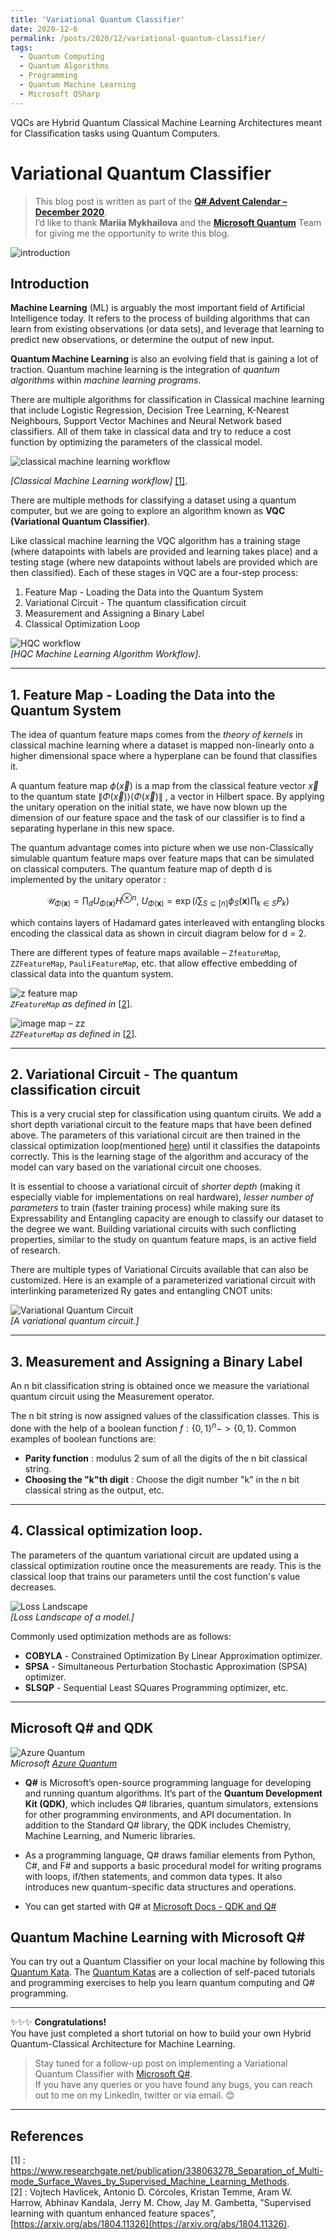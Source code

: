 ```yaml
---
title: 'Variational Quantum Classifier'
date: 2020-12-6
permalink: /posts/2020/12/variational-quantum-classifier/
tags:
  - Quantum Computing
  - Quantum Algorithms
  - Programming
  - Quantum Machine Learning
  - Microsoft QSharp
---
```

VQCs are Hybrid Quantum Classical Machine Learning Architectures meant for Classification tasks using Quantum Computers.  

# Variational Quantum Classifier

> This blog post is written as part of the [**Q# Advent Calendar – December 2020**](https://devblogs.microsoft.com/qsharp/q-advent-calendar-2020/).  
> I’d like to thank **Mariia Mykhailova** and the [**Microsoft Quantum**](https://www.microsoft.com/en-us/quantum) Team for giving me the opportunity to write this blog.


![introduction](https://raw.githubusercontent.com/born-2learn/born-2learn.github.io/master/_posts/images/vqc-part1/title-image.jpeg)

## Introduction ##   

**Machine Learning** (ML) is arguably the most important field of Artificial Intelligence today. It refers to the process of building algorithms that can learn from existing observations (or data sets), and leverage that learning to predict new observations, or determine the output of new input.

**Quantum Machine Learning** is also an evolving field that is gaining a lot of traction.  Quantum machine learning is the integration of *quantum algorithms* within *machine learning programs*.

There are multiple algorithms for classification in Classical machine learning that include Logistic Regression, Decision Tree Learning, K-Nearest Neighbours, Support Vector Machines and Neural Network based classifiers. All of them take in classical data and try to reduce a cost function by optimizing the parameters of the classical model. 

![classical machine learning workflow](https://raw.githubusercontent.com/born-2learn/born-2learn.github.io/master/_posts/images/vqc-part1/classical-ml-workflow.png)

*[Classical Machine Learning workflow]* [[1]](#references).  


There are multiple methods for classifying a dataset using a quantum computer, but we are going to explore an algorithm known as **VQC (Variational Quantum Classifier)**.

Like classical machine learning the VQC algorithm has a training stage (where datapoints with labels are provided and learning takes place) and a testing stage (where new datapoints without labels are provided which are then classified). Each of these stages in VQC are a four-step process:

1. Feature Map - Loading the Data into the Quantum System
2. Variational Circuit - The quantum classification circuit
3. Measurement and Assigning a Binary Label 
4. Classical Optimization Loop

![HQC workflow](https://raw.githubusercontent.com/born-2learn/born-2learn.github.io/master/_posts/images/vqc-part1/qml-workflow.png)  
*[HQC Machine Learning Algorithm Workflow]*.

----
## 1. Feature Map - Loading the Data into the Quantum System  

The idea of quantum feature maps comes from the *theory of kernels* in classical machine learning where a dataset is mapped non-linearly onto a higher dimensional space where a hyperplane can be found that classifies it.  

A quantum feature map $\phi(\vec{x})$ is a map from the classical feature vector $\vec{x}$ to the quantum state $\|\Phi(\vec{x})\rangle\langle\Phi(\vec{x})\|$ , a vector in Hilbert space. By applying the unitary operation on the initial state,  we have now blown up the dimension of our feature space and the task of our classifier is to find a separating hyperlane in this new space.  

The quantum advantage comes into picture when we use non-Classically simulable quantum feature maps over feature maps that can be simulated on classical computers. The quantum feature map of depth d is implemented by the unitary operator : 

$$ \mathcal{U}_{\Phi(\mathbf{x})}=\prod_d U_{\Phi(\mathbf{x})}H^{\otimes n},\ U_{\Phi(\mathbf{x})}=\exp\left(i\sum_{S\subseteq[n]}\phi_S(\mathbf{x})\prod_{k\in S} P_k\right) $$ 

which contains layers of Hadamard gates interleaved with entangling blocks encoding the classical data as shown in circuit diagram below for d = 2.

There are different types of feature maps available – `ZfeatureMap`, `ZZFeatureMap`, `PauliFeatureMap`, etc. that allow effective embedding of classical data into the quantum system.

![z feature map](https://raw.githubusercontent.com/born-2learn/born-2learn.github.io/master/_posts/images/vqc-part1/zfeaturemap.png)  
*`ZFeatureMap` as defined in* [[2](#references)].  

![image map – zz](https://raw.githubusercontent.com/born-2learn/born-2learn.github.io/master/_posts/images/vqc-part1/zzfeaturemap.png)  
*`ZZFeatureMap` as defined in* [[2](#references)].

---
## 2. Variational Circuit - The quantum classification circuit

This is a very crucial step for classification using quantum ciruits. We add a short depth variational circuit to the feature maps that have been defined above. The parameters of this variational circuit are then trained in the classical optimization loop(mentioned [here](#4-classical-optimization-loop)) until it classifies the datapoints correctly. This is the learning stage of the algorithm and accuracy of the model can vary based on the variational circuit one chooses.  

It is essential to choose a variational circuit of *shorter depth* (making it especially viable for implementations on real hardware), *lesser number of parameters* to train (faster training process) while making sure its Expressability and Entangling capacity are enough to classify our dataset to the degree we want. Building variational circuits with such conflicting properties, similar to the study on quantum feature maps, is an active field of research.

There are multiple types of Variational Circuits available that can also be customized. Here is an example of a parameterized variational circuit with interlinking parameterized Ry gates and entangling CNOT units:  

![Variational Quantum Circuit](https://raw.githubusercontent.com/born-2learn/born-2learn.github.io/master/_posts/images/vqc-part1/realamplitudes.png)  
*[A variational quantum circuit.]*

---
## 3. Measurement and Assigning a Binary Label

An n bit classification string is obtained once we measure the variational quantum circuit using the Measurement operator.  

The n bit string is now assigned values of the classification classes. This is done with the help of a boolean function $f: \{0, 1\}^{n} -> \{0, 1\}$. Common examples of boolean functions are:  
- **Parity function** : modulus 2 sum of all the digits of the n bit classical string.
- **Choosing the "k"th digit** : Choose the digit number "k" in the n bit classical string as the output, etc.  


---
## 4. Classical optimization loop.  

The parameters of the quantum variational circuit are updated using a classical optimization routine once the measurements are ready. This is the classical loop that trains our parameters until the cost function's value decreases.   
 

![Loss Landscape](https://raw.githubusercontent.com/born-2learn/born-2learn.github.io/master/_posts/images/vqc-part1/loss_landscape.png)  
*[Loss Landscape of a model.]*  

Commonly used optimization methods are as follows:  
- **COBYLA** - Constrained Optimization By Linear Approximation optimizer.
- **SPSA** - Simultaneous Perturbation Stochastic Approximation (SPSA) optimizer.
- **SLSQP** - Sequential Least SQuares Programming optimizer, etc.  
  
---

## Microsoft Q# and QDK

![Azure Quantum](https://raw.githubusercontent.com/born-2learn/born-2learn.github.io/master/_posts/images/vqc-part1/azure-quantum.jpg)  
*Microsoft [Azure Quantum](https://azure.microsoft.com/en-in/services/quantum/)*

- **Q#** is Microsoft’s open-source programming language for developing and running quantum algorithms. It’s part of the **Quantum Development Kit (QDK)**, which includes Q# libraries, quantum simulators, extensions for other programming environments, and API documentation. In addition to the Standard Q# library, the QDK includes Chemistry, Machine Learning, and Numeric libraries.

- As a programming language, Q# draws familiar elements from Python, C#, and F# and supports a basic procedural model for writing programs with loops, if/then statements, and common data types. It also introduces new quantum-specific data structures and operations.
- You can get started with Q# at [Microsoft Docs - QDK and Q#](https://docs.microsoft.com/en-us/quantum/quickstarts/get-started)  

## Quantum Machine Learning with Microsoft Q#

You can try out a Quantum Classifier on your local machine by following this [Quantum Kata](https://github.com/microsoft/QuantumKatas/tree/main/tutorials/QuantumClassification). The [Quantum Katas](https://github.com/microsoft/QuantumKatas) are a collection of self-paced tutorials and programming exercises to help you learn quantum computing and Q# programming.  

---
✨✨✨ **Congratulations!**  
You have just completed a short tutorial on how to build your own Hybrid Quantum-Classical Architecture for Machine Learning.   
> Stay tuned for a follow-up post on implementing a Variational Quantum Classifier with [Microsoft Q#](https://www.microsoft.com/en-us/quantum/development-kit).  
> If you have any queries or you have found any bugs, you can reach out to me on my LinkedIn, twitter or via email. 😊

---
## References

[1] :   https://www.researchgate.net/publication/338063278_Separation_of_Multi-mode_Surface_Waves_by_Supervised_Machine_Learning_Methods.  
[2] :  Vojtech Havlicek, Antonio D. Córcoles, Kristan Temme, Aram W. Harrow, Abhinav Kandala, Jerry M. Chow, Jay M. Gambetta, "Supervised learning with quantum enhanced feature spaces", [https://arxiv.org/abs/1804.11326](https://arxiv.org/abs/1804.11326).

